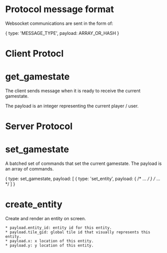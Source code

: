 Protocol message format
===

Websocket communications are sent in the form of:

{
    type: 'MESSAGE_TYPE',
    payload: ARRAY_OR_HASH
}


Client Protocl
===

get_gamestate
===

The client sends message when it is ready to receive the current gamestate.

The payload is an integer representing the current player / user.

Server Protocol
===

set_gamestate
===

A batched set of commands that set the current gamestate.
The payload is an array of commands.

{
    type: set_gamestate,
    payload: [
        { type: 'set_entity', payload: { /* ... */ }
        /* ... */
    ]
}


create_entity
===

Create and render an entity on screen.

    * payload.entity_id: entity id for this entity.
    * payload.tile_gid: global tile id that visually represents this entity.
    * payload.x: x location of this entity.
    * payload.y: y location of this entity.